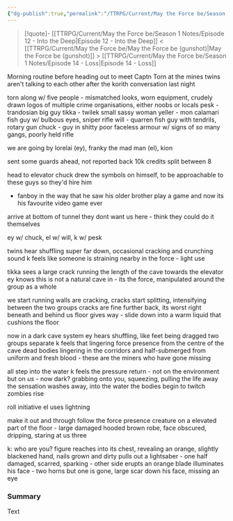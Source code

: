 ```yaml
---
{"dg-publish":true,"permalink":"/TTRPG/Current/May the Force be/Season 1 Notes/Episode 13 - Cave in!/"}
---
```


> [!quote]- [[TTRPG/Current/May the Force be/Season 1 Notes/Episode 12 - Into the Deep\|Episode 12 - Into the Deep]] < [[TTRPG/Current/May the Force be/May the Force be (gunshot)\|May the Force be (gunshot)]] > [[TTRPG/Current/May the Force be/Season 1 Notes/Episode 14 - Loss\|Episode 14 - Loss]]

Morning routine before heading out to meet Captn Torn at the mines
twins aren't talking to each other after the korith conversation last night

torn along w/ five people - mismatched looks, worn equipment, crudely drawn logos of multiple crime organisations, either noobs or locals
pesk - trandosian big guy 
tikka - twilek small sassy woman
yeller - mon calamari fish guy w/ bulbous eyes, sniper rifle
will - quarren fish guy with tendrils, rotary gun
chuck - guy in shitty poor faceless armour w/ signs of _so_ many gangs, poorly held rifle

we are going by lorelai (ey), franky the mad man (el), kion

sent some guards ahead, not reported back
10k credits split between 8

head to elevator
chuck drew the symbols on himself, to be approachable to these guys so they'd hire him
- fanboy in the way that he saw his older brother play a game and now its his favourite video game ever

arrive at bottom of tunnel
they dont want us here - think they could do it themselves

ey w/ chuck, el w/ will, k w/ pesk

twins hear shuffling super far down, occasional cracking and crunching sound
k feels like someone is straining nearby in the force - light use

tikka sees a large crack running the length of the cave towards the elevator
ey knows this is not a natural cave in - its the force, manipulated around the group as a whole

we start running
walls are cracking, cracks start splitting, intensifying between the two groups
cracks are fine further back, its worst right beneath and behind us
floor gives way - slide down into a warm liquid that cushions the floor

now in a dark cave system
ey hears shuffling, like feet being dragged
two groups separate
k feels that lingering force presence from the centre of the cave
dead bodies lingering in the corridors and half-submerged
from uniform and fresh blood - these are the miners who have gone missing

all step into the water
k feels the pressure return - not on the environment but on _us_ - now dark?
grabbing onto you, squeezing, pulling the life away
the sensation washes away, into the water
the bodies begin to twitch
zombies rise

roll initiative
el uses lightning

make it out and through
follow the force presence
creature on a elevated part of the floor - large damaged hooded brown robe, face obscured, dripping, staring at us three

k: who are you?
figure reaches into its chest, revealing an orange, slightly blackened hand, nails grown and dirty
pulls out a lightsaber - one half damaged, scarred, sparking - other side erupts an orange blade
illuminates his face - two horns but one is gone, large scar down his face, missing an eye


### Summary

Text